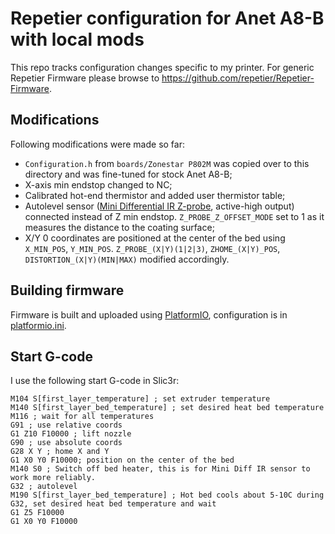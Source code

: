 # Repetier configuration for Anet A8-B with local mods

This repo tracks configuration changes specific to my printer. For generic Repetier Firmware please browse to https://github.com/repetier/Repetier-Firmware.

## Modifications

Following modifications were made so far:
* `Configuration.h` from `boards/Zonestar P802M` was copied over to this directory  and was fine-tuned for stock Anet A8-B;
* X-axis min endstop changed to NC;
* Calibrated hot-end thermistor and added user thermistor table;
* Autolevel sensor ([Mini Differential IR Z-probe](https://miscsolutions.wordpress.com/mini-height-sensor-board/), active-high output) connected instead of Z min endstop. `Z_PROBE_Z_OFFSET_MODE` set to 1 as it measures the distance to the coating surface;
* X/Y 0 coordinates are positioned at the center of the bed using `X_MIN_POS`, `Y_MIN_POS`. `Z_PROBE_(X|Y)(1|2|3)`, `ZHOME_(X|Y)_POS`, `DISTORTION_(X|Y)(MIN|MAX)` modified accordingly.

## Building firmware

Firmware is built and uploaded using [PlatformIO](http://platformio.org/), configuration is in [platformio.ini](platformio.ini).

## Start G-code

I use the following start G-code in Slic3r:

```
M104 S[first_layer_temperature] ; set extruder temperature
M140 S[first_layer_bed_temperature] ; set desired heat bed temperature
M116 ; wait for all temperatures
G91 ; use relative coords
G1 Z10 F10000 ; lift nozzle
G90 ; use absolute coords
G28 X Y ; home X and Y
G1 X0 Y0 F10000; position on the center of the bed
M140 S0 ; Switch off bed heater, this is for Mini Diff IR sensor to work more reliably.
G32 ; autolevel
M190 S[first_layer_bed_temperature] ; Hot bed cools about 5-10C during G32, set desired heat bed temperature and wait
G1 Z5 F10000
G1 X0 Y0 F10000
```

